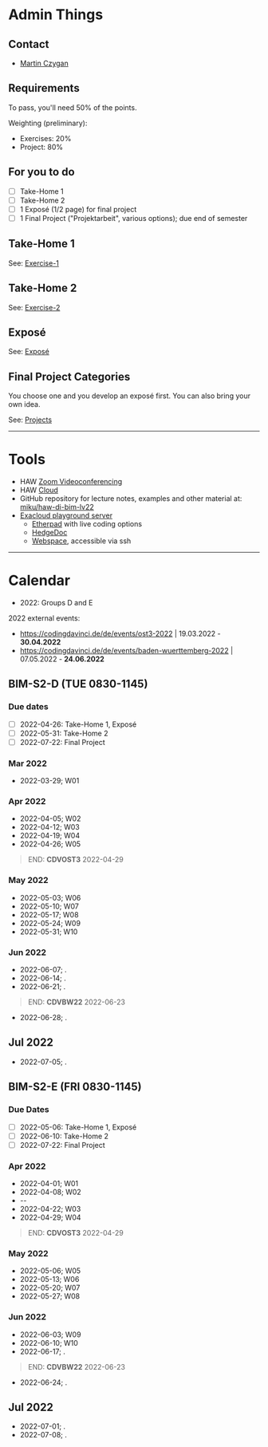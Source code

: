 # Admin Things

## Contact

* [Martin Czygan](mailto:martin.czygan@haw-hamburg.de)

## Requirements

To pass, you'll need 50% of the points.

Weighting (preliminary):

* Exercises: 20%
* Project: 80%

## For you to do

* [ ] Take-Home 1
* [ ] Take-Home 2
* [ ] 1 Exposé (1/2 page) for final project
* [ ] 1 Final Project ("Projektarbeit", various options); due end of semester

## Take-Home 1

See: [Exercise-1](Exercise-1.md)

## Take-Home 2

See: [Exercise-2](Exercise-2.md)

## Exposé

See: [Exposé](Expose.md)

## Final Project Categories

You choose one and you develop an exposé first. You can also bring your own idea.

See: [Projects](Projects.md)


----

# Tools

* HAW [Zoom Videoconferencing](https://haw-hamburg.zoom.us/)
* HAW [Cloud](https://cloud.haw-hamburg.de/)
* GitHub repository for lecture notes, examples and other material at: [miku/haw-di-bim-lv22](https://github.com/miku/haw-di-bim-lv22)
* [Exacloud playground server](https://www.exacloud.cc)
    * [Etherpad](https://pad.exacloud.cc) with live coding options
    * [HedgeDoc](https://docs.exacloud.cc)
    * [Webspace](https://www.exacloud.cc), accessible via ssh

----

# Calendar

* 2022: Groups D and E

2022 external events:

* https://codingdavinci.de/de/events/ost3-2022 | 19.03.2022 - **30.04.2022**
* https://codingdavinci.de/de/events/baden-wuerttemberg-2022 | 07.05.2022 - **24.06.2022**

## BIM-S2-D (TUE 0830-1145)

### Due dates

* [ ] 2022-04-26: Take-Home 1, Exposé
* [ ] 2022-05-31: Take-Home 2
* [ ] 2022-07-22: Final Project

### Mar 2022

* 2022-03-29; W01

### Apr 2022

* 2022-04-05; W02
* 2022-04-12; W03
* 2022-04-19; W04
* 2022-04-26; W05

> END: **CDVOST3** 2022-04-29

### May 2022

* 2022-05-03; W06
* 2022-05-10; W07
* 2022-05-17; W08
* 2022-05-24; W09
* 2022-05-31; W10

### Jun 2022

* 2022-06-07; .
* 2022-06-14; .
* 2022-06-21; .

> END: **CDVBW22** 2022-06-23

* 2022-06-28; .

## Jul 2022

* 2022-07-05; .


## BIM-S2-E (FRI 0830-1145)

### Due Dates

* [ ] 2022-05-06: Take-Home 1, Exposé
* [ ] 2022-06-10: Take-Home 2
* [ ] 2022-07-22: Final Project

### Apr 2022

* 2022-04-01; W01
* 2022-04-08; W02
* --
* 2022-04-22; W03
* 2022-04-29; W04

> END: **CDVOST3** 2022-04-29

### May 2022

* 2022-05-06; W05
* 2022-05-13; W06
* 2022-05-20; W07
* 2022-05-27; W08

### Jun 2022

* 2022-06-03; W09
* 2022-06-10; W10
* 2022-06-17; .

> END: **CDVBW22** 2022-06-23

* 2022-06-24; .

## Jul 2022

* 2022-07-01; .
* 2022-07-08; .

